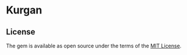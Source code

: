 # Kurgan



## License

The gem is available as open source under the terms of the [MIT License](https://opensource.org/licenses/MIT).
